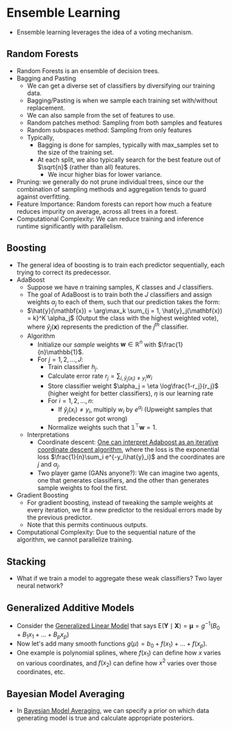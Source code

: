 # Ensemble Learning

- Ensemble learning leverages the idea of a voting mechanism. 

## Random Forests
- Random Forests is an ensemble of decision trees.
- Bagging and Pasting
  - We can get a diverse set of classifiers by diversifying our training data.
  - Bagging/Pasting is when we sample each training set with/without replacement.
  - We can also sample from the set of features to use.
  - Random patches method: Sampling from both samples and features
  - Random subspaces method: Sampling from only features
  - Typically, 
    - Bagging is done for samples, typically with max_samples set to the size of the training set.
    - At each split, we also typically search for the best feature out of $\sqrt{n}$ (rather than all) features.
      - We incur higher bias for lower variance.
- Pruning: we generally do not prune individual trees, since our the combination of sampling methods and aggregation tends to guard against overfitting.
- Feature Importance: Random forests can report how much a feature reduces impurity on average, across all trees in a forest.
- Computational Complexity: We can reduce training and inference runtime significantly with parallelism.

## Boosting
- The general idea of boosting is to train each predictor sequentially, each trying to correct its predecessor. 
- AdaBoost
  - Suppose we have $n$ training samples, $K$ classes and $J$ classifiers. 
  - The goal of AdaBoost is to train both the $J$ classifiers and assign weights $\alpha_j$ to each of them, such that our prediction takes the form:
  - $\hat{y}(\mathbf{x}) = \arg\max_k \sum_{j = 1, \hat{y}_j(\mathbf{x}) = k}^K \alpha_j$ (Output the class with the highest weighted vote), where $\hat{y}_j(\mathbf{x})$ represents the prediction of the $j^{th}$ classifier.
  - Algorithm
    - Initialize our _sample_ weights $\mathbf{w} \in \mathbb{R}^n$ with $\frac{1}{n}\mathbb{1}$. 
    - For $j = 1, 2, \ldots, J:$
      - Train classifier $h_j$. 
      - Calculate error rate $r_j = \sum_{i, \hat{y}_j(x_i) \neq y_i} w_i$
      - Store classifier weight $\alpha_j = \eta \log\frac{1-r_j}{r_j}$ (higher weight for better classifiers), $\eta$ is our learning rate
      - For $i = 1, 2, \ldots, n:$
        - If $\hat{y}_j(x_i) \neq y_i$, multiply $w_i$ by $e^{\alpha_j}$ (Upweight samples that predecessor got wrong)
      - Normalize weights such that $\mathbb{1}^{\top}\mathbf{w} = 1.$
  - Interpretations
    - Coordinate descent: [One can interpret Adaboost as an iterative coordinate descent algorithm](https://users.cs.duke.edu/~cynthia/CourseNotes/BoostingNotes.pdf), where the loss is the exponential loss $\frac{1}{n}\sum_i e^{-y_i\hat{y}_i}$ and the coordinates are $j$ and $\alpha_j$. 
    - Two player game (GANs anyone?): We can imagine two agents, one that generates classifiers, and the other than generates sample weights to fool the first.
- Gradient Boosting
  - For gradient boosting, instead of tweaking the sample weights at every iteration, we fit a new predictor to the residual errors made by the previous predictor. 
  - Note that this permits continuous outputs.
- Computational Complexity: Due to the sequential nature of the algorithm, we cannot parallelize training.
## Stacking
  - What if we train a model to aggregate these weak classifiers? Two layer neural network?

## Generalized Additive Models
- Consider the [Generalized Linear Model](../07_naive_bayes_and_logistic_regression_and_glms/notes.md) that says $\mathrm{E}(\mathbf{Y} \mid \mathbf{X})=\pmb{\mu}=g^{-1}(B_0 + B_1x_1 + \ldots + B_px_p)$
- Now let's add many smooth functions $g(\mu) = b_0 + f(x_1) + \ldots + f(x_p)$. 
- One example is polynomial splines, where $f(x_1)$ can define how $x$ varies on various coordinates, and $f(x_2)$ can define how $x^2$ varies over those coordinates, etc.

## Bayesian Model Averaging
- In [Bayesian Model Averaging](https://www2.stat.duke.edu/courses/Fall19/sta721/lectures/BMA/bma.pdf), we can specify a prior on which data generating model is true and calculate appropriate posteriors.
